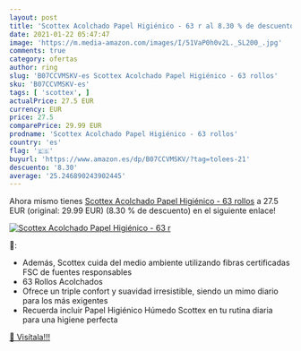 ```yaml
---
layout: post
title: 'Scottex Acolchado Papel Higiénico - 63 r al 8.30 % de descuento'
date: 2021-01-22 05:47:47
image: 'https://m.media-amazon.com/images/I/51VaP0h0v2L._SL200_.jpg'
comments: true
category: ofertas
author: ring
slug: 'B07CCVMSKV-es Scottex Acolchado Papel Higiénico - 63 rollos'
sku: 'B07CCVMSKV-es'
tags: [ 'scottex', ]
actualPrice: 27.5 EUR
currency: EUR
price: 27.5
comparePrice: 29.99 EUR
prodname: 'Scottex Acolchado Papel Higiénico - 63 rollos'
country: 'es'
flag: '🇪🇸'
buyurl: 'https://www.amazon.es/dp/B07CCVMSKV/?tag=tolees-21'
descuento: '8.30'
average: '25.246890243902445'
---
```


Ahora mismo tienes [Scottex Acolchado Papel Higiénico - 63 rollos](https://www.amazon.es/dp/B07CCVMSKV/?tag=tolees-21) a 27.5 EUR (original: 29.99 EUR) (8.30 %  de descuento) en el siguiente enlace!

[![Scottex Acolchado Papel Higiénico - 63 r](https://m.media-amazon.com/images/I/51VaP0h0v2L._SL200_.jpg)](https://www.amazon.es/dp/B07CCVMSKV/?tag=tolees-21)

🔎:

- Además, Scottex cuida del medio ambiente utilizando fibras certificadas FSC de fuentes responsables
- 63 Rollos Acolchados
- Ofrece un triple confort y suavidad irresistible, siendo un mimo diario para los más exigentes
- Recuerda incluir Papel Higiénico Húmedo Scottex en tu rutina diaria para una higiene perfecta

[🛒 Visítala!!!](https://www.amazon.es/dp/B07CCVMSKV/?tag=tolees-21)
